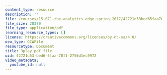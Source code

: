 ```yaml
---
content_type: resource
description: ''
file: /courses/15-071-the-analytics-edge-spring-2017/42721d53bed65faa70f12756d1ec9972_wQvjFfMvXrk.pdf
file_size: 20370
file_type: application/pdf
learning_resource_types: []
license: https://creativecommons.org/licenses/by-nc-sa/4.0/
ocw_type: OCWFile
resourcetype: Document
title: 3play pdf file
uid: 42721d53-bed6-5faa-70f1-2756d1ec9972
video_metadata:
  youtube_id: null
---
```

